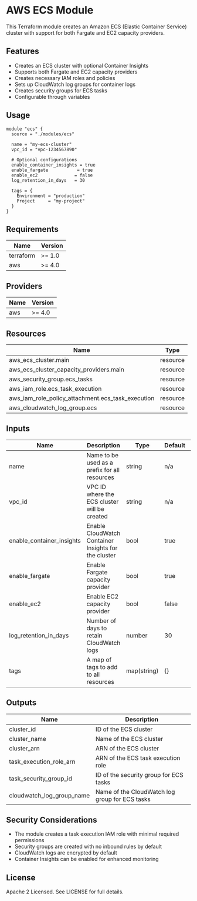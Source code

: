 # AWS ECS Module

This Terraform module creates an Amazon ECS (Elastic Container Service) cluster with support for both Fargate and EC2 capacity providers.

## Features

- Creates an ECS cluster with optional Container Insights
- Supports both Fargate and EC2 capacity providers
- Creates necessary IAM roles and policies
- Sets up CloudWatch log groups for container logs
- Creates security groups for ECS tasks
- Configurable through variables

## Usage

```hcl
module "ecs" {
  source = "./modules/ecs"

  name = "my-ecs-cluster"
  vpc_id = "vpc-1234567890"

  # Optional configurations
  enable_container_insights = true
  enable_fargate           = true
  enable_ec2              = false
  log_retention_in_days   = 30

  tags = {
    Environment = "production"
    Project     = "my-project"
  }
}
```

## Requirements

| Name | Version |
|------|---------|
| terraform | >= 1.0 |
| aws | >= 4.0 |

## Providers

| Name | Version |
|------|---------|
| aws | >= 4.0 |

## Resources

| Name | Type |
|------|------|
| aws_ecs_cluster.main | resource |
| aws_ecs_cluster_capacity_providers.main | resource |
| aws_security_group.ecs_tasks | resource |
| aws_iam_role.ecs_task_execution | resource |
| aws_iam_role_policy_attachment.ecs_task_execution | resource |
| aws_cloudwatch_log_group.ecs | resource |

## Inputs

| Name | Description | Type | Default | Required |
|------|-------------|------|---------|:--------:|
| name | Name to be used as a prefix for all resources | string | n/a | yes |
| vpc_id | VPC ID where the ECS cluster will be created | string | n/a | yes |
| enable_container_insights | Enable CloudWatch Container Insights for the cluster | bool | true | no |
| enable_fargate | Enable Fargate capacity provider | bool | true | no |
| enable_ec2 | Enable EC2 capacity provider | bool | false | no |
| log_retention_in_days | Number of days to retain CloudWatch logs | number | 30 | no |
| tags | A map of tags to add to all resources | map(string) | {} | no |

## Outputs

| Name | Description |
|------|-------------|
| cluster_id | ID of the ECS cluster |
| cluster_name | Name of the ECS cluster |
| cluster_arn | ARN of the ECS cluster |
| task_execution_role_arn | ARN of the ECS task execution role |
| task_security_group_id | ID of the security group for ECS tasks |
| cloudwatch_log_group_name | Name of the CloudWatch log group for ECS tasks |

## Security Considerations

- The module creates a task execution IAM role with minimal required permissions
- Security groups are created with no inbound rules by default
- CloudWatch logs are encrypted by default
- Container Insights can be enabled for enhanced monitoring

## License

Apache 2 Licensed. See LICENSE for full details. 